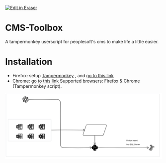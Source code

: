 <p><a target="_blank" href="https://app.eraser.io/workspace/ygAyX5yjiT7g79LczHkV" id="edit-in-eraser-github-link"><img alt="Edit in Eraser" src="https://firebasestorage.googleapis.com/v0/b/second-petal-295822.appspot.com/o/images%2Fgithub%2FOpen%20in%20Eraser.svg?alt=media&amp;token=968381c8-a7e7-472a-8ed6-4a6626da5501"></a></p>

# CMS-Toolbox
A tampermonkey userscript for peoplesoft's cms to make life a little easier.

# Installation
- Firefox: setup [﻿Tampermonkey](https://addons.mozilla.org/) , and [﻿go to this link](https://github.com/mehmood-baryalai/CMS-Toolbox/raw/main/CMS-Toolbox.user.js) 
- Chrome: [﻿go to this link](https://github.com/mehmood-baryalai/CMS-Toolbox/raw/main/CMS-Toolbox.user.js) 
Supported browsers: Firefox & Chrome (Tampermonkey script).



![Test](/.eraser/ygAyX5yjiT7g79LczHkV___n6IQ7c1NnSSJVVPF4gHolTBVJKI3___---figure---hn1FDHeRRcR4t1EJLyHFX---figure---DfSXY3xOCzANk1Y7O8B3fg.png "Test")




<!--- Eraser file: https://app.eraser.io/workspace/ygAyX5yjiT7g79LczHkV --->